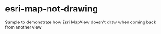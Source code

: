 # esri-map-not-drawing
Sample to demonstrate how Esri MapView doesn't draw when coming back from another view
